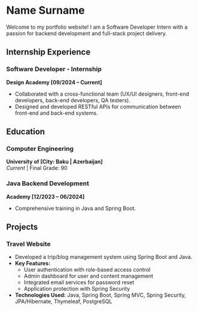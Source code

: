 # Name Surname
Welcome to my portfolio website! I am a Software Developer Intern with a passion for backend development and full-stack project delivery.

## Internship Experience
### Software Developer - Internship
**Design Academy [09/2024 – Current]**

- Collaborated with a cross-functional team (UX/UI designers, front-end developers, back-end developers, QA testers).
- Designed and developed RESTful APIs for communication between front-end and back-end systems.

## Education
### Computer Engineering
**University of [City: Baku | Azerbaijan]**  
*Current* | Final Grade: 90

### Java Backend Development
**Academy [12/2023 – 06/2024]**

- Comprehensive training in Java and Spring Boot.

## Projects
### Travel Website
- Developed a trip/blog management system using Spring Boot and Java.
- **Key Features:**
  - User authentication with role-based access control
  - Admin dashboard for user and content management
  - Integrated email services for password reset
  - Application protection with Spring Security
- **Technologies Used:**
  Java, Spring Boot, Spring MVC, Spring Security, JPA/Hibernate, Thymeleaf, PostgreSQL
